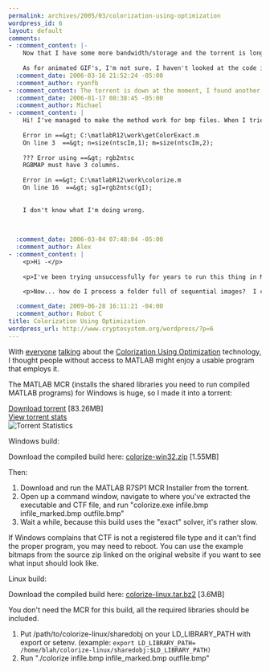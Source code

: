 ```yaml
--- 
permalink: archives/2005/03/colorization-using-optimization
wordpress_id: 6
layout: default
comments: 
- :comment_content: |-
    Now that I have some more bandwidth/storage and the torrent is long dead, here's a link to the R7SP1 Windows MCR: http://cryptosystem.org/projects/colorize/MCRInstaller.exe
    
    As for animated GIF's, I'm not sure. I haven't looked at the code in almost a year, but it's quite possible that despite the paper talking about tracking regions across image sequences, that the Matlab code only handles bitmaps. You could try breaking up the GIF's into bitmaps with something like ImageMagick and seeing how that goes.
  :comment_date: 2006-03-16 21:52:24 -05:00
  :comment_author: ryanfb
- :comment_content: The torrent is down at the moment, I found another MCR but it was for 7.2, returns an error. Looks like I need 7.1, can you reseed the torrent. Or give a link to the file?
  :comment_date: 2006-01-17 08:38:45 -05:00
  :comment_author: Michael
- :comment_content: |
    Hi! I've managed to make the method work for bmp files. When I tried with gif (animated) files I've got an error response
    
    Error in ==&gt; C:\matlabR12\work\getColorExact.m
    On line 3  ==&gt; n=size(ntscIm,1); m=size(ntscIm,2);
    
    ??? Error using ==&gt; rgb2ntsc
    RGBMAP must have 3 columns.
    
    Error in ==&gt; C:\matlabR12\work\colorize.m
    On line 16  ==&gt; sgI=rgb2ntsc(gI);
    
    
    I don't know what I'm doing wrong.
    
    

  :comment_date: 2006-03-04 07:48:04 -05:00
  :comment_author: Alex
- :comment_content: |
    <p>Hi -</p>
    
    <p>I've been trying unsuccessfully for years to run this thing in MATLAB, and using your downloads, I've finally gotten it to work.  Thank you!</p>
    
    <p>Now... how do I process a folder full of sequential images?  I can get it to process one set at a time (A.bmp, Bmarked.bmp Zoutput.bmp) but I have no idea how to make it work on a few hundred sequential images.</p>

  :comment_date: 2009-06-28 16:11:21 -04:00
  :comment_author: Robot C
title: Colorization Using Optimization
wordpress_url: http://www.cryptosystem.org/wordpress/?p=6
---
```

With [everyone](http://primates.ximian.com/~miguel/archive/2005/Mar-10.html) [talking](http://linuxart.com/log/archives/2005/03/09/scribbling-to-color/) about the [Colorization Using Optimization](http://www.cs.huji.ac.il/~yweiss/Colorization/) technology, I thought people without access to MATLAB might enjoy a usable program that employs it.

The MATLAB MCR (installs the shared libraries you need to run compiled MATLAB programs) for Windows is huge, so I made it into a torrent:

[Download torrent](http://cryptosystem.org/projects/colorize/MCRInstall.torrent) [83.26MB]<br />
[View torrent stats](href="http://alluvion.org/stats.php?info_hash=23379ea30b490f80904a0dfbadf7eba71108f4ae)<br />
![Torrent Statistics](http://alluvion.org/qstats.php/23379ea30b490f80904a0dfbadf7eba71108f4ae "Torrent Statistics")

Windows build:

Download the compiled build here: 
[colorize-win32.zip](http://cryptosystem.org/projects/colorize/colorize-win32.zip) [1.55MB]

Then:

1.  Download and run the MATLAB R7SP1 MCR Installer from the torrent.
2.  Open up a command window, navigate to where you've extracted the executable and
CTF file, and run "colorize.exe infile.bmp infile_marked.bmp outfile.bmp"
3.  Wait a while, because this build uses the "exact" solver, it's rather slow.

If Windows complains that CTF is not a registered file type and it can't find the proper program, you may need to reboot. You can use the example bitmaps from the source zip linked on the original website if you want to see what input should look like.

Linux build:

Download the compiled build here: [colorize-linux.tar.bz2](http://cryptosystem.org/projects/colorize/colorize-linux.tar.bz2) [3.6MB]

You don't need the MCR for this build, all the required libraries should be included.

1.  Put /path/to/colorize-linux/sharedobj on your LD\_LIBRARY\_PATH with export or setenv. (example:
`export LD_LIBRARY_PATH=
/home/blah/colorize-linux/sharedobj:$LD_LIBRARY_PATH)`
2.  Run "./colorize infile.bmp infile_marked.bmp outfile.bmp"
